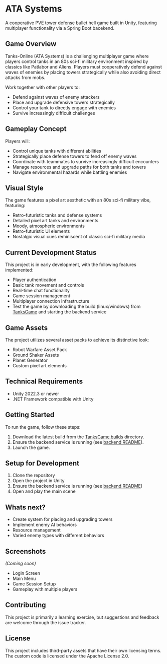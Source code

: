 # ATA Systems

A cooperative PVE tower defense bullet hell game built in Unity, featuring multiplayer functionality via a Spring Boot bacekend.


## Game Overview

Tanks-Online (ATA Systems) is a challenging multiplayer game where players control tanks in an 80s sci-fi military environment inspired by classics like Patlabor and Aliens. Players must cooperatively defend against waves of enemies by placing towers strategically while also avoiding direct attacks from mobs.

Work together with other players to:
- Defend against waves of enemy attackers
- Place and upgrade defensive towers strategically
- Control your tank to directly engage with enemies
- Survive increasingly difficult challenges

## Gameplay Concept

Players will:
- Control unique tanks with different abilities
- Strategically place defense towers to fend off enemy waves
- Coordinate with teammates to survive increasingly difficult encounters
- Manage resources and upgrade paths for both tanks and towers
- Navigate environmental hazards while battling enemies

## Visual Style

The game features a pixel art aesthetic with an 80s sci-fi military vibe, featuring:
- Retro-futuristic tanks and defense systems
- Detailed pixel art tanks and environments
- Moody, atmospheric environments
- Retro-futuristic UI elements
- Nostalgic visual cues reminiscent of classic sci-fi military media

## Current Development Status

This project is in early development, with the following features implemented:
- Player authentication
- Basic tank movement and controls
- Real-time chat functionality
- Game session management
- Multiplayer connection infrastructure
- Test the game by downloading the build (linux/windows) from [TanksGame](/TanksGame/builds) and starting the backend service

## Game Assets

The project utilizes several asset packs to achieve its distinctive look:
- Robot Warfare Asset Pack
- Ground Shaker Assets
- Planet Generator
- Custom pixel art elements

## Technical Requirements

- Unity 2022.3 or newer
- .NET Framework compatible with Unity


## Getting Started
To run the game, follow these steps:
1. Download the latest build from the [TanksGame builds](/TanksGame/builds) directory.
2. Ensure the backend service is running (see [backend README](/tanks_backend/README.md)).
3. Launch the game.

## Setup for Development

1. Clone the repository
2. Open the project in Unity
3. Ensure the backend service is running (see [backend README](/tanks_backend/README.md))
4. Open and play the main scene

## Whats next?

- Create system for placing and upgrading towers
- Implement enemy AI behaviors
- Resource management
- Varied enemy types with different behaviors

## Screenshots

*(Coming soon)*
- Login Screen
- Main Menu
- Game Session Setup
- Gameplay with multiple players

## Contributing

This project is primarily a learning exercise, but suggestions and feedback are welcome through the issue tracker.

## License

This project includes third-party assets that have their own licensing terms. The custom code is licensed under the Apache License 2.0.
